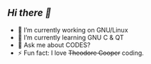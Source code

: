 ## ***Hi there 👋***
- 🔭 I’m currently working on GNU/Linux
- 🌱 I’m currently learning GNU C & QT
- 💬 Ask me about CODES?
- ⚡ Fun fact: I love ~~Theodore Cooper~~ coding.
